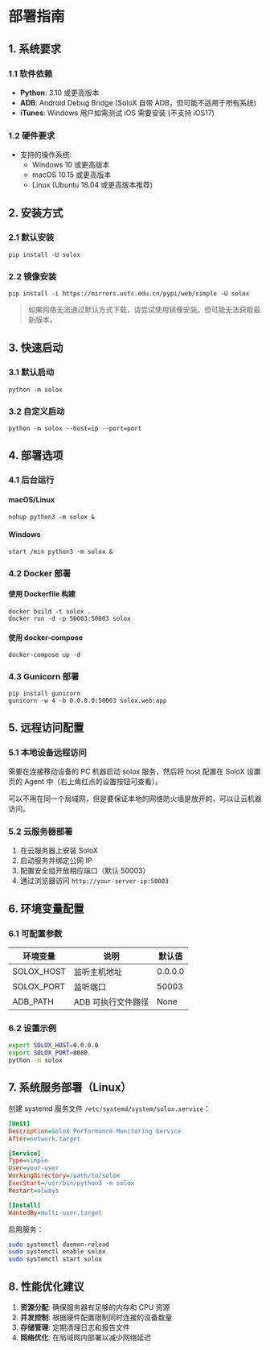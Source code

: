 # 部署指南

## 1. 系统要求

### 1.1 软件依赖

- **Python**: 3.10 或更高版本
- **ADB**: Android Debug Bridge (SoloX 自带 ADB，但可能不适用于所有系统)
- **iTunes**: Windows 用户如需测试 iOS 需要安装 (不支持 iOS17)

### 1.2 硬件要求

- 支持的操作系统:
  - Windows 10 或更高版本
  - macOS 10.15 或更高版本
  - Linux (Ubuntu 18.04 或更高版本推荐)

## 2. 安装方式

### 2.1 默认安装

```shell
pip install -U solox
```

### 2.2 镜像安装

```shell
pip install -i https://mirrors.ustc.edu.cn/pypi/web/simple -U solox
```

> 如果网络无法通过默认方式下载，请尝试使用镜像安装，但可能无法获取最新版本。

## 3. 快速启动

### 3.1 默认启动

```shell
python -m solox
```

### 3.2 自定义启动

```shell
python -m solox --host=ip --port=port
```

## 4. 部署选项

### 4.1 后台运行

#### macOS/Linux

```shell
nohup python3 -m solox &
```

#### Windows

```shell
start /min python3 -m solox &
```

### 4.2 Docker 部署

#### 使用 Dockerfile 构建

```shell
docker build -t solox .
docker run -d -p 50003:50003 solox
```

#### 使用 docker-compose

```shell
docker-compose up -d
```

### 4.3 Gunicorn 部署

```shell
pip install gunicorn
gunicorn -w 4 -b 0.0.0.0:50003 solox.web:app
```

## 5. 远程访问配置

### 5.1 本地设备远程访问

需要在连接移动设备的 PC 机器启动 solox 服务，然后将 host 配置在 SoloX 设置页的 Agent 中（右上角红点的设置按钮可查看）。

可以不用在同一个局域网，但是要保证本地的网络防火墙是放开的，可以让云机器访问。

### 5.2 云服务器部署

1. 在云服务器上安装 SoloX
2. 启动服务并绑定公网 IP
3. 配置安全组开放相应端口（默认 50003）
4. 通过浏览器访问 `http://your-server-ip:50003`

## 6. 环境变量配置

### 6.1 可配置参数

| 环境变量 | 说明 | 默认值 |
|---------|------|--------|
| SOLOX_HOST | 监听主机地址 | 0.0.0.0 |
| SOLOX_PORT | 监听端口 | 50003 |
| ADB_PATH | ADB 可执行文件路径 | None |

### 6.2 设置示例

```bash
export SOLOX_HOST=0.0.0.0
export SOLOX_PORT=8080
python -m solox
```

## 7. 系统服务部署（Linux）

创建 systemd 服务文件 `/etc/systemd/system/solox.service`：

```ini
[Unit]
Description=SoloX Performance Monitoring Service
After=network.target

[Service]
Type=simple
User=your-user
WorkingDirectory=/path/to/solox
ExecStart=/usr/bin/python3 -m solox
Restart=always

[Install]
WantedBy=multi-user.target
```

启用服务：

```bash
sudo systemctl daemon-reload
sudo systemctl enable solox
sudo systemctl start solox
```

## 8. 性能优化建议

1. **资源分配**: 确保服务器有足够的内存和 CPU 资源
2. **并发控制**: 根据硬件配置限制同时连接的设备数量
3. **存储管理**: 定期清理日志和报告文件
4. **网络优化**: 在局域网内部署以减少网络延迟